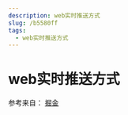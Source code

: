 ```yaml
---
description: web实时推送方式
slug: /b5580ff
tags: 
  - web实时推送方式
---
```



# web实时推送方式

参考来自：
[掘金](https://juejin.cn/post/7122014462181113887)
